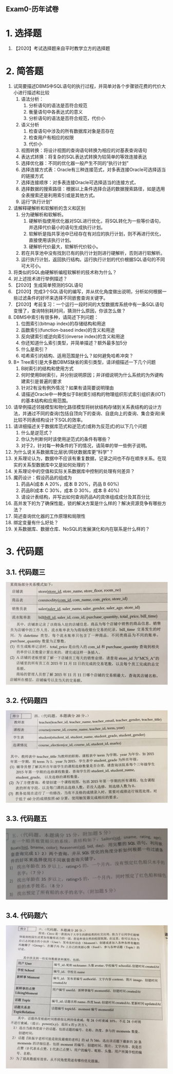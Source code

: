 Exam0-历年试卷
---

# 1. 选择题
1. 【2020】考试选择题来自平时教学立方的选择题

# 2. 简答题
1. 试简要描述DBMS中SQL语句的执行过程，并简单对各个步骤锁花费的代价大小进行描述和比较
   1. 语法分析：
      1. 分析语句的语法是否符合规范
      2. 衡量语句中各表达式的意义
      3. 分析语句的语法是否符合规范，代价小
   2. 语义分析
      1. 检查语句中涉及的所有数据库对象是否存在
      2. 检查用户有相应的权限
      3. 代价小
   3. 视图转换：将设计视图的查询语句转换为相应的对基表查询语句
   4. 表达式转换：将复杂的SQL表达式转换为较简单的等效连接表达
   5. 选择优化器：不同的优化器一般产生不同的“执行计划”
   6. 选择连接方式表：Oracle有三种连接范式，对多表连接Oracle可选择适当的链接方式
   7. 选择连接顺序：对多表连接Oracle可选择适当的连接方式，
   8. 选择数据的搜索路径：根据以上条件选择合适的数据搜索路径，如是选用全表搜索还是利用索引或是其他方式。
   9. 运行“执行计划”
2. 请解释硬解析和软解析的含义和区别
   1. 分为硬解析和软解析。
      1. 硬解析指使用优化器对SQL进行优化，将SQL转化为一些等价语句，并选择代价最小的语句生成执行计划。
      2. 软解析是指共享池中已经存在有对应的执行计划，则不再进行优化，直接使用该执行计划。
      3. 硬解析代价最大，软解析代价较小。
   2. 若在共享池中没有找到已有的执行计划则进行硬解析，否则进行软解析。
   3. 运行执行计划，返回执行结构。运行执行计划的代价根据SQL语句的不同可大可小。
3. 将类似的SQL由硬解析编程软解析的技术称为什么？
4. 对上述技术进行举例描述？
5. 【2020】生成简单预测的SQL语句
6. 【2020】完成3个SQL语句的编写，并从优化角度做出说明，分析如何根据一些过滤条件的好坏来选择不同嵌套查询关键字。
7. 【2020】考前复习：一个运行一段时间的大型数据库系统中有一条SQL语句变慢了，查询特别耗时间，猜测什么原因，你该怎么做？
8. DBMS中索引有很多种，请简述下列问题：
   1. 位图索引(bitmap index)的存储结构和用途
   2. 函数索引(function-based index)的含义和用途
   3. 反向键索引或逆向索引(inverse index)的含义和用途
   4. 你还知道什么索引类型，并简单描述？额外最多加5分
   5. 什么是索引？
   6. 哈希索引的结构、适用范围是什么？如何避免哈希冲突？
9. B+ Tree索引是大多数DBMS缺省的索引类型，请详细描述一下几个问题
   1. B树索引的结构和使用方式
   2. 何时使用B树索引，并分别说明原因；并详细说明为什么系统的为外键构建索引是普遍的要求
   3. 针对2有没有例外情况？如果有请简要说明理由
   4.  请描述Oracle中一种类似于B树索引结构的物理组织形式索引组织表(IOT)的基本结构和应用范围。
10. 请举例描述邻接模型和物化路径模型将树状结构存储到关系表结构的设计方法，并通过不同的查询(包括自顶向下的查询、自底向上的查询、集合查询)来比较不同表结构设计下SQL的效率。
11. 请详细描述关于数据库范式和逆范式(或称为反范式)的以下几个问题
    1. 什么是逆范式？
    2. 你认为判断何时该使用逆范式的条件有哪些？
    3. 对于2，针对每一种条件的下的情况，请简单的举一些例子说明。
12. 为什么说关系数据库比层状/网状数据库更“科学”？
13. 关系理论认为，数据中不应该有重复数据，记录之间也不存在顺序关系。在现实的关系型数据库中又是如何处理的？
14. 关系理论中的空值和实际关系数据库中控制的处理有何差异？
15. 魔药设计：假设药品的组成为
    1. 药品A(成本 A 20%，成本 B 20%，药品 B 60%)
    2. 药品B(成本 C 30%，成本 D 30%，成本 B 40%)
    3. 请设计表结构，并写出如何查询药品A的具体组成成分及其百分比
16. 高并发下的为了确保性能，锁的解决方案是什么样的？解决资源竞争有哪些方法？
17. 简述查询优化器的工作原理和局限性
18. 绑定变量有什么好处？
19. 关系数据库、数据仓库、NoSQL的发展演化和内在联系是什么样的？

# 3. 代码题

## 3.1. 代码题三
![](img/exam0/1.png)

## 3.2. 代码题四
![](img/exam0/2.png)

## 3.3. 代码题五
![](img/exam0/3.png)

## 3.4. 代码题六
![](img/exam0/4.png)


